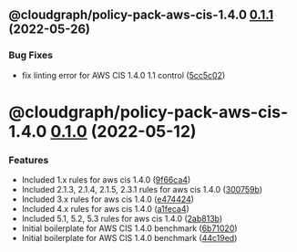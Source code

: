 ## @cloudgraph/policy-pack-aws-cis-1.4.0 [0.1.1](https://github.com/cloudgraphdev/cloudgraph-policy-packs/compare/@cloudgraph/policy-pack-aws-cis-1.4.0@0.1.0...@cloudgraph/policy-pack-aws-cis-1.4.0@0.1.1) (2022-05-26)


### Bug Fixes

* fix linting error for AWS CIS 1.4.0 1.1 control ([5cc5c02](https://github.com/cloudgraphdev/cloudgraph-policy-packs/commit/5cc5c022f1d05f7b90d01d16ca2d2a14b95c30af))

# @cloudgraph/policy-pack-aws-cis-1.4.0 [0.1.0](https://github.com/cloudgraphdev/cloudgraph-policy-packs/compare/@cloudgraph/policy-pack-aws-cis-1.4.0@0.0.0...@cloudgraph/policy-pack-aws-cis-1.4.0@0.1.0) (2022-05-12)


### Features

* Included 1.x rules for aws cis 1.4.0 ([9f66ca4](https://github.com/cloudgraphdev/cloudgraph-policy-packs/commit/9f66ca4053c513b085c6750307f3f68e1bbaf3da))
* Included 2.1.3, 2.1.4, 2.1.5, 2.3.1 rules for aws cis 1.4.0 ([300759b](https://github.com/cloudgraphdev/cloudgraph-policy-packs/commit/300759ba788063ef9be18b24cc77a0d427468b8c))
* Included 3.x rules for aws cis 1.4.0 ([e474424](https://github.com/cloudgraphdev/cloudgraph-policy-packs/commit/e47442484dcc62ce87ec623bf9208dade74af678))
* Included 4.x rules for aws cis 1.4.0 ([a1feca4](https://github.com/cloudgraphdev/cloudgraph-policy-packs/commit/a1feca47e0512f995c77e5ba12c83d77e2f69d0d))
* Included 5.1, 5.2, 5.3 rules for aws cis 1.4.0 ([2ab813b](https://github.com/cloudgraphdev/cloudgraph-policy-packs/commit/2ab813bfb6c10cddeca852ab3364f1c247ebb58a))
* Initial boilerplate for AWS CIS 1.4.0 benchmark ([6b71020](https://github.com/cloudgraphdev/cloudgraph-policy-packs/commit/6b71020391beba8dd5d429d9d6bb5f218e970829))
* Initial boilerplate for AWS CIS 1.4.0 benchmark ([44c19ed](https://github.com/cloudgraphdev/cloudgraph-policy-packs/commit/44c19edbce39bcf1feb7aaca1d995c0b2a42a30c))
